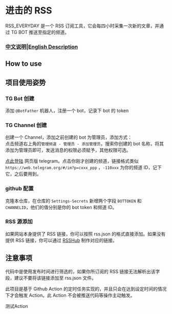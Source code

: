 # 进击的 RSS
RSS_EVERYDAY 是一个 RSS 订阅工具，它会每四小时采集一次新的文章，并通过 TG BOT 推送至指定的频道。
### [中文说明](https://github.com/GuangzheJiang/rss_everyday/blob/main/README.md)|[English Description](https://github.com/GuangzheJiang/rss_everyday/blob/main/README_en.md)
## How to use
## 项目使用姿势

### TG Bot 创建
添加 `@BotFather` 机器人，注册一个 bot，记录下 bot 的 token  

### TG Channel 创建
创建一个 Channel，添加之前创建的 bot 为管理员，添加方式：  
点击频道右上角的`管理频道 - 管理员 - 添加管理员`，搜索你创建的 bot 名称，将其添加为管理员即可，发送消息的权限必须赋予，其他权限可选。  

[点此登陆](https://web.telegram.org) 网页版 telegram。点击你刚才创建的频道，链接格式类似 `https://web.telegram.org/#/im?p=cxxx_ppp` ，`-110xxx` 为你的频道 ID，记下它，之后要用到。  

### github 配置
克隆本仓库，在仓库的 `Settings-Secrets` 新增两个字段 `BOTTOKEN` 和 `CHANNELID`，他们的值分别是你的 bot token 和频道 ID。


### RSS 源添加

如果网站本身提供了 RSS 链接，你可以按照 rss.json 的格式直接添加。如果没有提供 RSS 链接，你可以通过 [RSSHub](https://docs.rsshub.app/) 制作对应的链接。

## 注意事项
代码中是使用发布时间进行筛选的，如果你所订阅的 RSS 链接无法解析出该字段，建议不要将该链接添加至 rss.json 文件。

此项目是基于 Github Action 的定时任务实现的，并且只会在达到设定时间的情况下才会触发 Action。此 Action 不会被推送代码等操作主动触发。

测试Action
